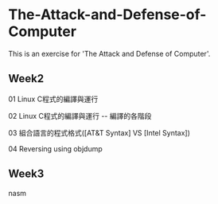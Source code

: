 # The-Attack-and-Defense-of-Computer

This is an exercise for 'The Attack and Defense of Computer'.


## Week2

01 Linux C程式的編譯與運行

02 Linux C程式的編譯與運行 -- 編譯的各階段

03 組合語言的程式格式([AT&T Syntax] VS [Intel Syntax])

04 Reversing using objdump


## Week3
nasm
